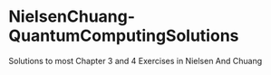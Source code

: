 # NielsenChuang-QuantumComputingSolutions
Solutions to most Chapter 3 and 4 Exercises in Nielsen And Chuang

